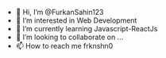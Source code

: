- 👋 Hi, I’m @FurkanSahin123
- 👀 I’m interested in Web Development
- 🌱 I’m currently learning Javascript-ReactJs
- 💞️ I’m looking to collaborate on ...
- 📫 How to reach me frknshn0

<!---
FurkanSahin123/FurkanSahin123 is a ✨ special ✨ repository because its `README.md` (this file) appears on your GitHub profile.
You can click the Preview link to take a look at your changes.
--->

